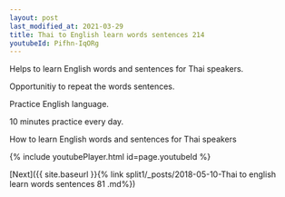 ```yaml
---
layout: post
last_modified_at: 2021-03-29
title: Thai to English learn words sentences 214 
youtubeId: Pifhn-IqORg
---
```

 
 
Helps to learn English words and sentences for Thai speakers.

Opportunitiy to repeat the words sentences. 

Practice English language. 
 
10 minutes practice every day. 
 
How to learn English words and sentences for Thai speakers 
 
{% include youtubePlayer.html id=page.youtubeId %}
 
 
[Next]({{ site.baseurl }}{% link  split1/_posts/2018-05-10-Thai to english learn words sentences 81 .md%})
 

